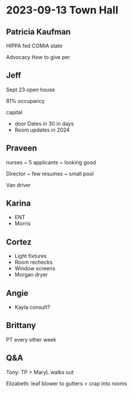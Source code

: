 # 2023-09-13 Town Hall

## Patricia Kaufman

HIPPA fed
COMIA state


Advocacy
How to give per

## Jeff

Sept 23 open house

81% occupancy

capital
* door Dates in 30 in days
* Room updates in 2024


## Praveen

nurses ~ 5 applicants ~ looking good

Director ~ few resumes ~ small pool

Van driver

## Karina

* ENT
* Morris

## Cortez

* Light fixtures
* Room rechecks
* Window screens
* Morgan dryer

## Angie

* Kayla consult?

## Brittany

PT every other week

## Q&A

Tony: TP > MaryL walks out

Elizabeth: leaf blower to gutters > crap into rooms

